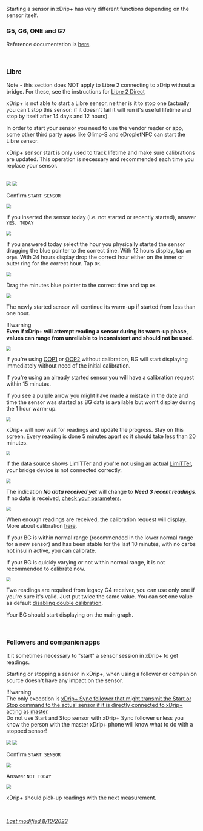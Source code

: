 Starting a sensor in xDrip+ has very different functions depending on the sensor itself.

### G5, G6, ONE and G7

Reference documentation is [here](https://navid200.github.io/xDrip/docs/Proper-connectivity.html).

</br>

### Libre

Note - this section does NOT apply to Libre 2 connecting to xDrip without a bridge. For these, see the instructions for [Libre 2 Direct](/install/libre2#starting-libre-2-sensors)

xDrip+ is not able to start a Libre sensor, neither is it to stop one (actually you can't stop this sensor: if it doesn't fail it will run it's useful lifetime and stop by itself after 14 days and 12 hours).

In order to start your sensor you need to use the vendor reader or app, some other third party apps like Glimp-S and eDropletNFC can start the Libre sensor.

xDrip+ sensor start is only used to track lifetime and make sure calibrations are updated. This operation is necessary and recommended each time you replace your sensor.

</br>

<img src="../../images/hamburger_menu.png" style="zoom:75%;" />

<img src="/install/images/M-StaS.png" style="zoom:75%;" />

Confirm `START SENSOR`

<img src="/install/images/M-StaSC.png" style="zoom:75%;" />

If you inserted the sensor today (i.e. not started or recently started), answer `YES, TODAY`

<img src="/install/images/M-StaSToday.png" style="zoom:75%;" />

If you answered today select the hour you physically started the sensor dragging the blue pointer to the correct time. With 12 hours display, tap `am` or`pm`. With 24 hours display drop the correct hour either on the inner or outer ring for the correct hour. Tap `OK`.

<img src="/install/images/M-StaSHour.png" style="zoom:75%;" />

Drag the minutes blue pointer to the correct time and tap `OK`.

<img src="/install/images/M-StaSMin.png" style="zoom:75%;" />

The newly started sensor will continue its warm-up if started from less than one hour.

!!!warning  
    **Even if xDrip+ will attempt reading a sensor during its warm-up phase, values can range from unreliable to inconsistent and should not be used.**

<img src="/install/images/LibreWarmup.png" style="zoom:70%;" />

If you're using [OOP1](/use/OOP#oop1) or [OOP2](/use/OOP#oop2) without calibration, BG will start displaying immediately without need of the initial calibration.

If you're using an already started sensor you will have a calibration request within 15 minutes.

If you see a purple arrow you might have made a mistake in the date and time the sensor was started as BG data is available but won't display during the 1 hour warm-up.

<img src="/install/images/PurpleArrow.png" style="zoom:70%;" />

</br>

xDrip+ will now wait for readings and update the progress. Stay on this screen. Every reading is done 5 minutes apart so it should take less than 20 minutes.

<img src="/install/images/M-SS-InitialR.png" style="zoom:65%;" />

If the data source shows LimiTTer and you're not using an actual [LimiTTer](https://github.com/JoernL/LimiTTer), your bridge device is not connected correctly.

<img src="/install/images/M-SS-LimiTTer.png" style="zoom:70%;" />

The indication ***No data received yet*** will change to ***Need 3 recent readings***. If no data is received, [check your parameters](/install/libreBT#bridge-settings).

<img src="/install/images/M-SS-InitialR2.png" style="zoom:72%;" />

When enough readings are received, the calibration request will display. More about calibration [here](/calibrate/101).

If your BG is within normal range (recommended in the lower normal range for a new sensor) and has been stable for the last 10 minutes, with no carbs not insulin active, you can calibrate.

If your BG is quickly varying or not within normal range, it is not recommended to calibrate now. 

<img src="/install/images/M-SS-Calibrate.png" style="zoom:70%;" />

Two readings are required from legacy G4 receiver, you can use only one if you're sure it's valid. Just put twice the same value. You can set one value as default [disabling double calibration](/calibrate/advancedcal#calibrations).

Your BG should start displaying on the main graph.

</br>

### Followers and companion apps

It it sometimes necessary to "start" a sensor session in xDrip+ to get readings.

Starting or stopping a sensor in xDrip+, when using a follower or companion source doesn't have any impact on the sensor.

!!!warning  
    The only exception is [xDrip+ Sync follower that might transmit the Start or Stop command to the actual sensor if it is directly connected to xDrip+ acting as master](/use/sync#accept-followers-actions).  
    Do not use Start and Stop sensor with xDrip+ Sync follower unless you know the person with the master xDrip+ phone will know what to do with a stopped sensor!

<img src="../../images/hamburger_menu.png" style="zoom:75%;" />

<img src="/install/images/M-StaS.png" style="zoom:75%;" />

Confirm `START SENSOR`

<img src="/install/images/M-StaSC.png" style="zoom:75%;" />

Answer `NOT TODAY`

<img src="/install/images/M-StaSToday.png" style="zoom:75%;" />

xDrip+ should pick-up readings with the next measurement.

<br>

[*Last modified 8/10/2023*](https://github.com/NightscoutFoundation/xDrip/releases/tag/2022.10.06)